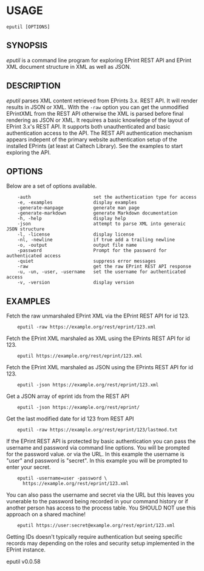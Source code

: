 
# USAGE

	eputil [OPTIONS]

## SYNOPSIS


_eputil_ is a command line program for exploring 
EPrint REST API and EPrint XML document structure
in XML as well as JSON.


## DESCRIPTION


_eputil_ parses XML content retrieved from 
EPrints 3.x. REST API. It will render 
results in JSON or XML.  With the `-raw`
option you can get the unmodified EPrintXML from the 
REST API otherwise the XML is parsed before final 
rendering as JSON or XML. It requires a basic knowledge
of the layout of EPrint 3.x's REST API. It supports
both unauthenticated and basic authentication access
to the API. The REST API authentication mechanism 
appears indepent of the primary website authentication
setup of the installed EPrints (at least at Caltech
Library). See the examples to start exploring the API.


## OPTIONS

Below are a set of options available.

```
    -auth                       set the authentication type for access
    -e, -examples               display examples
    -generate-manpage           generate man page
    -generate-markdown          generate Markdown documentation
    -h, -help                   display help
    -json                       attempt to parse XML into generaic JSON structure
    -l, -license                display license
    -nl, -newline               if true add a trailing newline
    -o, -output                 output file name
    -password                   Prompt for the password for authenticated access
    -quiet                      suppress error messages
    -raw                        get the raw EPrint REST API response
    -u, -un, -user, -username   set the username for authenticated access
    -v, -version                display version
```


## EXAMPLES


Fetch the raw unmarshaled EPrint XML via the 
EPrint REST API for id 123.

```
    eputil -raw https://example.org/rest/eprint/123.xml
```

Fetch the EPrint XML marshaled as XML using the 
EPrints REST API for id 123.

```
    eputil https://example.org/rest/eprint/123.xml 
```

Fetch the EPrint XML marshaled as JSON using the
EPrints REST API for id 123.

```
    eputil -json https://example.org/rest/eprint/123.xml
```

Get a JSON array of eprint ids from the REST API

```
    eputil -json https://example.org/rest/eprint/ 
```

Get the last modified date for id 123 from REST API

```
    eputil -raw https://example.org/rest/eprint/123/lastmod.txt 
```

If the EPrint REST API is protected by basic authentication
you can pass the username and password via command line
options. You will be prompted for the password value.
or via the URL.  In this example the username is 
"user" and password is "secret". In this example you will
be prompted to enter your secret.

```
    eputil -username=user -password \
      https://example.org/rest/eprint/123.xml
```

You can also pass the username and secret via the URL
but this leaves you vunerable to the password being recorded
in your command history or if another person has access to
the process table. You SHOULD NOT use this approach on a
shared machine!

```
    eputil https://user:secret@example.org/rest/eprint/123.xml
```

Getting IDs doesn't typically require authentication but seeing
specific records may depending on the roles and security
setup implemented in the EPrint instance.



eputil v0.0.58
